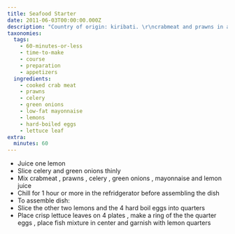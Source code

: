 ```yaml
---
title: Seafood Starter
date: 2011-06-03T00:00:00.000Z
description: "Country of origin: kiribati. \r\ncrabmeat and prawns in a mayonnaise sauce. \r\nfairtradecookbook.org.uk"
taxonomies:
  tags:
    - 60-minutes-or-less
    - time-to-make
    - course
    - preparation
    - appetizers
  ingredients:
    - cooked crab meat
    - prawns
    - celery
    - green onions
    - low-fat mayonnaise
    - lemons
    - hard-boiled eggs
    - lettuce leaf
extra:
  minutes: 60
---
```

 - Juice one lemon
 - Slice celery and green onions thinly
 - Mix crabmeat , prawns , celery , green onions , mayonnaise and lemon juice
 - Chill for 1 hour or more in the refridgerator before assembling the dish
 - To assemble dish:
 - Slice the other two lemons and the 4 hard boil eggs into quarters
 - Place crisp lettuce leaves on 4 plates , make a ring of the the quarter eggs , place fish mixture in center and garnish with lemon quarters
